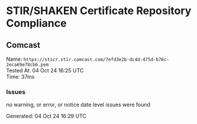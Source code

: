 # STIR/SHAKEN Certificate Repository Compliance

## Comcast

Name: `https://sticr.stir.comcast.com/7efd3e2b-dc4d-475d-b76c-2eca69e78cb6.pem`\
Tested At: 04 Oct 24 16:25 UTC\
Time: 37ms

### Issues

no warning, or error, or notice date level issues were found

Generated: 04 Oct 24 16:29 UTC